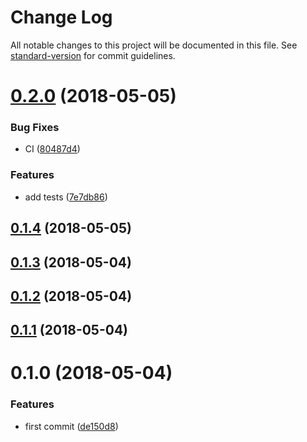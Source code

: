 # Change Log

All notable changes to this project will be documented in this file. See [standard-version](https://github.com/conventional-changelog/standard-version) for commit guidelines.

<a name="0.2.0"></a>
# [0.2.0](https://github.com/fjc0k/vue-messenger/compare/v0.1.4...v0.2.0) (2018-05-05)


### Bug Fixes

* CI ([80487d4](https://github.com/fjc0k/vue-messenger/commit/80487d4))


### Features

* add tests ([7e7db86](https://github.com/fjc0k/vue-messenger/commit/7e7db86))



<a name="0.1.4"></a>
## [0.1.4](https://github.com/fjc0k/vue-messenger/compare/v0.1.3...v0.1.4) (2018-05-05)



<a name="0.1.3"></a>
## [0.1.3](https://github.com/fjc0k/vue-messenger/compare/v0.1.2...v0.1.3) (2018-05-04)



<a name="0.1.2"></a>
## [0.1.2](https://github.com/fjc0k/vue-messenger/compare/v0.1.1...v0.1.2) (2018-05-04)



<a name="0.1.1"></a>
## [0.1.1](https://github.com/fjc0k/vue-messenger/compare/v0.1.0...v0.1.1) (2018-05-04)



<a name="0.1.0"></a>
# 0.1.0 (2018-05-04)


### Features

* first commit ([de150d8](https://github.com/fjc0k/vue-messenger/commit/de150d8))
